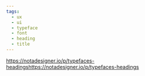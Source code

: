 ```yaml
---
tags:
  - ux
  - ui
  - typeface
  - font
  - heading
  - title
---
```

https://notadesigner.io/p/typefaces-headingshttps://notadesigner.io/p/typefaces-headings


